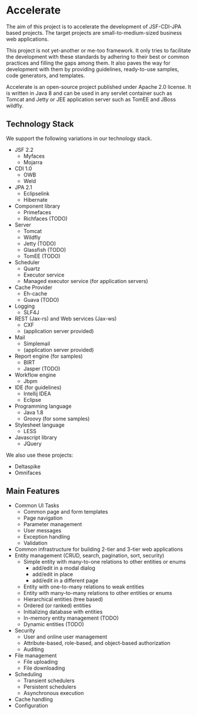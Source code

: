 Accelerate
==========

The aim of this project is to accelerate the development of JSF-CDI-JPA based projects. The target projects are small-to-medium-sized business web applications. 

This project is not yet-another or me-too framework. It only tries to facilitate the development with these standards by adhering to their best or common practices and filling the gaps among them. It also paves the way for development with them by providing guidelines, ready-to-use samples, code generators, and templates.

Accelerate is an open-source project published under Apache 2.0 license. It is written in Java 8 and can be used in any servlet container such as Tomcat and Jetty or JEE application server such as TomEE and JBoss wildfly.

Technology Stack
----------------
We support the following variations in our technology stack.

* JSF 2.2
  * Myfaces
  * Mojarra
* CDI 1.0
  * OWB
  * Weld
* JPA 2.1
  * Eclipselink
  * Hibernate
* Component library
  * Primefaces
  * Richfaces (TODO)
* Server
  * Tomcat
  * Wildfly
  * Jetty (TODO)
  * Glassfish (TODO)
  * TomEE (TODO)
* Scheduler
  * Quartz
  * Executor service
  * Managed executor service (for application servers)
* Cache Provider
  * Eh-cache
  * Guava (TODO)
* Logging
  * SLF4J
* REST (Jax-rs) and Web services (Jax-ws)
  * CXF
  * (application server provided)
* Mail
  * Simplemail
  * (application server provided)
* Report engine (for samples)
  * BIRT
  * Jasper (TODO)
* Workflow engine
  * Jbpm
* IDE (for guidelines)
  * Intellij IDEA
  * Eclipse
* Programming language
  * Java 1.8
  * Groovy (for some samples)
* Stylesheet language
  * LESS
* Javascript library
  * JQuery

 
We also use these projects:
  * Deltaspike
  * Omnifaces


Main Features
--------------

* Common UI Tasks
  * Common page and form templates
  * Page navigation
  * Parameter management
  * User messages
  * Exception handling
  * Validation
* Common infrastructure for building 2-tier and 3-tier web applications
* Entity management (CRUD, search, pagination, sort, security)
  * Simple entity with many-to-one relations to other entities or enums
    * add/edit in a modal dialog
    * add/edit in place 
    * add/edit in a different page
  * Entity with one-to-many relations to weak entities
  * Entity with many-to-many relations to other entities or enums
  * Hierarchical entities (tree based)
  * Ordered (or ranked) entities
  * Initializing database with entities
  * In-memory entity management (TODO)
  * Dynamic entities (TODO)
* Security
  * User and online user management
  * Attribute-based, role-based, and object-based authorization
  * Auditing
* File management
  * File uploading
  * File downloading
* Scheduling
  *  Transient schedulers
  *  Persistent schedulers
  *  Asynchronous execution
* Cache handling
* Configuration

  
  

  





